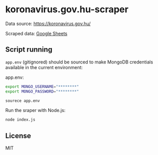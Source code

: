 # koronavirus.gov.hu-scraper

Data source: https://koronavirus.gov.hu/

Scraped data: [Google Sheets](https://docs.google.com/spreadsheets/d/15qn3VUl0H-C5ePOG3EtX4N2ZGe0j4BMqJvJIoBm1PqI/edit#gid=0)

## Script running

`app.env` (gitignored) should be sourced to make MongoDB credentials available in the current environment:

app.env:

```bash
export MONGO_USERNAME="********"
export MONGO_PASSWORD="********"
```

```bash
sourece app.env
```

Run the sraper with Node.js:

```bash
node index.js
```

## License

MIT
